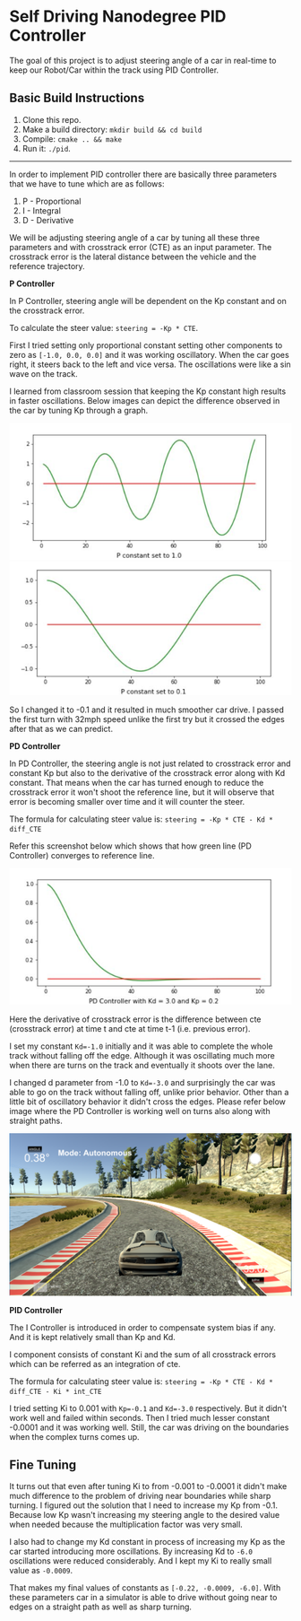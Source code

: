 # Self Driving Nanodegree PID Controller

[//]: # (Image References)
[image1]: images/High_Kp_1.0.JPG "High Proportional Constant -1.0"
[image2]: images/Low_Kp_0.1.JPG "Low Proportional Constant -0.1"
[image3]: images/PD_Graph.JPG "PD Controller with Kp=-0.2 and Kd=-3.0"
[image4]: images/PD_controller_Kp-0.1_Kd-0.3.png "PD Controller with Kp=-0.1 and Kd=-3.0"

The goal of this project is to adjust steering angle of a car in real-time to keep our Robot/Car within the track using PID Controller.

## Basic Build Instructions

1. Clone this repo.
2. Make a build directory: `mkdir build && cd build`
3. Compile: `cmake .. && make`
4. Run it: `./pid`. 

---

In order to implement PID controller there are basically three parameters that we have to tune which are as follows:
1. P - Proportional
2. I - Integral
3. D - Derivative

We will be adjusting steering angle of a car by tuning all these three parameters and with crosstrack error (CTE) as an input parameter. The crosstrack error is the lateral distance between the vehicle and the reference trajectory.

**P Controller**

In P Controller, steering angle will be dependent on the Kp constant and on the crosstrack error.

To calculate the steer value: `steering = -Kp * CTE`.

First I tried setting only proportional constant setting other components to zero as `[-1.0, 0.0, 0.0]` and it was working oscillatory. When the car goes right, it steers back to the left and vice versa. The oscillations were like a sin wave on the track.

I learned from classroom session that keeping the Kp constant high results in faster oscillations. Below images can depict the difference observed in the car by tuning Kp through a graph.

![alt text][image1] ![alt text][image2]

So I changed it to -0.1 and it resulted in much smoother car drive. I passed the first turn with 32mph speed unlike the first try but it crossed the edges after that as we can predict.

**PD Controller**

In PD Controller, the steering angle is not just related to crosstrack error and constant Kp but also to the derivative of the crosstrack error along with Kd constant. That means when the car has turned enough to reduce the crosstrack error it won't shoot the reference line, but it will observe that error is becoming smaller over time and it will counter the steer.

The formula for calculating steer value is: `steering = -Kp * CTE - Kd * diff_CTE`

Refer this screenshot below which shows that how green line (PD Controller) converges to reference line.

![alt text][image3]

Here the derivative of crosstrack error is the difference between cte (crosstrack error) at time t and cte at time t-1 (i.e. previous error).

I set my constant `Kd=-1.0` initially and it was able to complete the whole track without falling off the edge. Although it was oscillating much more when there are turns on the track and eventually it shoots over the lane.

I changed d parameter from -1.0 to `Kd=-3.0` and surprisingly the car was able to go on the track without falling off, unlike prior behavior. Other than a little bit of oscillatory behavior it didn't cross the edges. Please refer below image where the PD Controller is working well on turns also along with straight paths.

![alt text][image4]

**PID Controller**

The I Controller is introduced in order to compensate system bias if any. And it is kept relatively small than Kp and Kd.

I component consists of constant Ki and the sum of all crosstrack errors which can be referred as an integration of cte.

The formula for calculating steer value is: `steering = -Kp * CTE - Kd * diff_CTE - Ki * int_CTE`

I tried setting Ki to 0.001 with `Kp=-0.1` and `Kd=-3.0` respectively. But it didn't work well and failed within seconds. Then I tried much lesser constant -0.0001 and it was working well. Still, the car was driving on the boundaries when the complex turns comes up.

## Fine Tuning

It turns out that even after tuning Ki to from -0.001 to -0.0001 it didn't make much difference to the problem of driving near boundaries while sharp turning. I figured out the solution that I need to increase my Kp from -0.1. Because low Kp wasn't increasing my steering angle to the desired value when needed because the multiplication factor was very small.

I also had to change my Kd constant in process of increasing my Kp as the car started introducing more oscillations. By increasing Kd to `-6.0` oscillations were reduced considerably. And I kept my Ki to really small value as `-0.0009`.

That makes my final values of constants as `[-0.22, -0.0009, -6.0]`. With these parameters car in a simulator is able to drive without going near to edges on a straight path as well as sharp turning.
